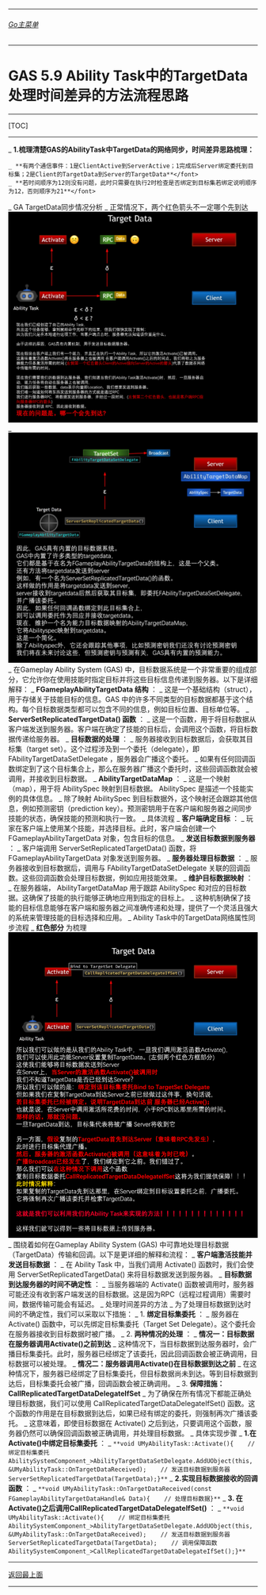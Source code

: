 ___________________________________________________________________________________________
###### [Go主菜单](../MainMenu.md)
___________________________________________________________________________________________

# GAS 5.9 Ability Task中的TargetData处理时间差异的方法流程思路

___________________________________________________________________________________________

[TOC]

___________________________________________________________________________________________

_ **1.梳理清楚GAS的AbilityTask中TargetData的网络同步，时间差异思路梳理：**</font>
  
    _ **有两个通信事件：1是ClientActive到ServerActive；1完成后Server绑定委托到目标集；2是Client的TargetData到Server的TargetData**</font>
    _ **若时间顺序为12则没有问题，此时只需要在执行2时检查是否绑定到目标集若绑定说明顺序为12，否则顺序为21**</font>
_ GA TargetData同步情况分析
    _ 正常情况下，两个红色箭头不一定哪个先到达 ![图片](https://github.com/liyunlong618/LiYunLongKnowledgeLibrary/blob/main/UECPP/Models/GAS/GAS_2_Aura/DetailContent/Image/GAS_039/2815_50400.png?raw=true)
    _  ![图片](https://github.com/liyunlong618/LiYunLongKnowledgeLibrary/blob/main/UECPP/Models/GAS/GAS_2_Aura/DetailContent/Image/GAS_039/663784_401827.png?raw=true)
        _ 在Gameplay Ability System (GAS) 中，目标数据系统是一个非常重要的组成部分，它允许你在使用技能时指定目标并将这些目标信息传递到服务器。以下是详细解释：
        _ **FGameplayAbilityTargetData 结构** ：
            _ 这是一个基础结构（struct），用于存储关于技能目标的信息。GAS 中的许多不同类型的目标数据都基于这个结构。每个目标数据类型都可以包含不同的信息，例如目标位置、目标单位等。
        _ **ServerSetReplicatedTargetData() 函数** ：
            _ 这是一个函数，用于将目标数据从客户端发送到服务器。客户端在确定了技能的目标后，会调用这个函数，将目标数据传递给服务器。
        _ **目标数据的处理** ：
            _ 服务器接收到目标数据后，会获取其目标集（target set）。这个过程涉及到一个委托（delegate），即 FAbilityTargetDataSetDelegate ，服务器会广播这个委托。
            _ 如果有任何回调函数绑定到了这个目标集合上，那么在服务器广播这个委托时，这些回调函数就会被调用，并接收到目标数据。
        _ **AbilityTargetDataMap** ：
            _ 这是一个映射（map），用于将 AbilitySpec 映射到目标数据。 AbilitySpec 是描述一个技能实例的具体信息。
            _ 除了映射 AbilitySpec 到目标数据外，这个映射还会跟踪其他信息，例如预测密钥（prediction key）。预测密钥用于在客户端和服务器之间同步技能的状态，确保技能的预测和执行一致。
        _ 具体流程
            _ **客户端确定目标** ：
                _ 玩家在客户端上使用某个技能，并选择目标。此时，客户端会创建一个 FGameplayAbilityTargetData 对象，包含目标的信息。
            _ **发送目标数据到服务器** ：
                _ 客户端调用 ServerSetReplicatedTargetData() 函数，将 FGameplayAbilityTargetData 对象发送到服务器。
            _ **服务器处理目标数据** ：
                _ 服务器接收到目标数据后，调用与 FAbilityTargetDataSetDelegate 关联的回调函数。这些回调函数会处理目标数据，例如应用技能效果。
            _ **维护目标数据映射** ：
                _ 在服务器端， AbilityTargetDataMap 用于跟踪 AbilitySpec 和对应的目标数据。这确保了技能的执行能够正确地应用到指定的目标上。
            _ 这种机制确保了技能的目标信息能够在客户端和服务器之间准确传递和处理，提供了一个灵活且强大的系统来管理技能的目标选择和应用。
_ Ability Task中的TargetData网络属性同步流程
    _ **红色部分**</font> 为梳理 ![图片](https://github.com/liyunlong618/LiYunLongKnowledgeLibrary/blob/main/UECPP/Models/GAS/GAS_2_Aura/DetailContent/Image/GAS_039/20109_59484.png?raw=true)
        _ 围绕着如何在Gameplay Ability System (GAS) 中可靠地处理目标数据（TargetData）传输和回调。以下是更详细的解释和流程：
            _ **客户端激活技能并发送目标数据** ：
                _ 在 Ability Task 中，当我们调用 Activate() 函数时，我们会使用 ServerSetReplicatedTargetData() 来将目标数据发送到服务器。
            _ **目标数据到达服务器的时间不确定性** ：
                _ 当服务器端的 Activate() 函数被调用时，服务器可能还没有收到客户端发送的目标数据。这是因为RPC（远程过程调用）需要时间，数据传输可能会有延迟。
            _ 处理时间差异的方法
                _ 为了处理目标数据到达时间的不确定性，我们可以采取以下措施：
                _ 1. **绑定目标集委托** ：
                _ 服务器在 Activate() 函数中，可以先绑定目标集委托（Target Set Delegate）。这个委托会在服务器接收到目标数据时被广播。
                _ 2. **两种情况的处理** ：
                    _ **情况一：目标数据在服务器调用Activate()之前到达**
                    _ 这种情况下，当目标数据到达服务器时，会广播目标集委托。此时，服务器已经绑定了该委托，因此回调函数会被正确调用，目标数据可以被处理。
                    _ **情况二：服务器调用Activate()在目标数据到达之前**
                    _ 在这种情况下，服务器已经绑定了目标集委托，但目标数据尚未到达。等到目标数据到达后，目标集委托会被广播，回调函数会被正确调用。
                    _ 3. **保障措施：CallReplicatedTargetDataDelegateIfSet**
                    _ 为了确保在所有情况下都能正确处理目标数据，我们可以使用 CallReplicatedTargetDataDelegateIfSet() 函数。这个函数的作用是在目标数据到达后，如果已经有绑定的委托，则强制再次广播该委托。
                _ 这意味着，即使目标数据在 Activate() 之后到达，只要调用这个函数，服务器仍然可以确保回调函数被正确调用，并处理目标数据。
        _ 具体实现步骤
            _ **1.在Activate()中绑定目标集委托** ：
                _ `**void UMyAbilityTask::Activate(){    // 绑定目标集委托    AbilitySystemComponent_>AbilityTargetDataSetDelegate.AddUObject(this, &UMyAbilityTask::OnTargetDataReceived);    // 发送目标数据到服务器    ServerSetReplicatedTargetData(TargetData);}**`
            _ **2.实现目标数据接收的回调函数** ：
                _ `**void UMyAbilityTask::OnTargetDataReceived(const FGameplayAbilityTargetDataHandle& Data){    // 处理目标数据}**`
            _ **3. 在Activate()之后调用CallReplicatedTargetDataDelegateIfSet()** ：
                _ `**void UMyAbilityTask::Activate(){    // 绑定目标集委托    AbilitySystemComponent_>AbilityTargetDataSetDelegate.AddUObject(this, &UMyAbilityTask::OnTargetDataReceived);    // 发送目标数据到服务器    ServerSetReplicatedTargetData(TargetData);    // 调用保障函数    AbilitySystemComponent_>CallReplicatedTargetDataDelegateIfSet();}**`

___________________________________________________________________________________________

[返回最上面](#Go主菜单)
___________________________________________________________________________________________